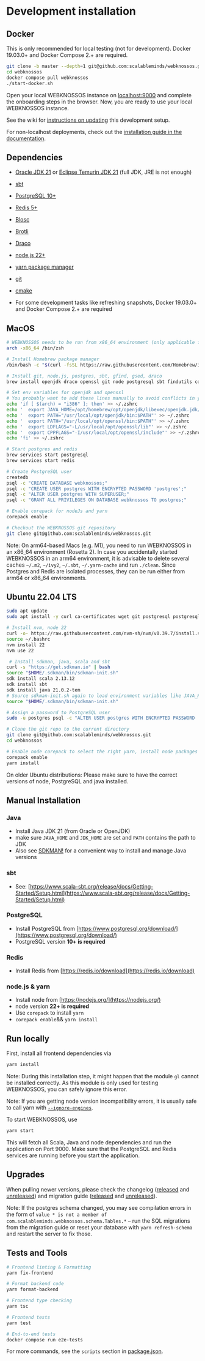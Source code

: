 # Development installation

## Docker

This is only recommended for local testing (not for development). Docker 19.03.0+ and Docker Compose 2.+ are required.

```bash
git clone -b master --depth=1 git@github.com:scalableminds/webknossos.git
cd webknossos
docker compose pull webknossos
./start-docker.sh
```

Open your local WEBKNOSSOS instance on [localhost:9000](http://localhost:9000) and complete the onboarding steps in the browser.
Now, you are ready to use your local WEBKNOSSOS instance.

See the wiki for [instructions on updating](https://github.com/scalableminds/webknossos/wiki/Development-setup) this development setup.

For non-localhost deployments, check out the [installation guide in the documentation](https://docs.webknossos.org/webknossos/installation.html).

## Dependencies

* [Oracle JDK 21](https://www.oracle.com/technetwork/java/javase/downloads/index.html) or [Eclipse Temurin JDK 21](https://adoptium.net/temurin/releases/) (full JDK, JRE is not enough)
* [sbt](https://www.scala-sbt.org/)
* [PostgreSQL 10+](https://www.postgresql.org/)
* [Redis 5+](https://redis.io/)
* [Blosc](https://github.com/Blosc/c-blosc)
* [Brotli](https://github.com/google/brotli)
* [Draco](https://github.com/google/draco)
* [node.js 22+](https://nodejs.org/)
* [yarn package manager](https://yarnpkg.com/)
* [git](https://git-scm.com/downloads)
* [cmake](https://cmake.org/download/)

* For some development tasks like refreshing snapshots, Docker 19.03.0+ and Docker Compose 2.+ are required

## MacOS

```bash
# WEBKNOSSOS needs to be run from x86_64 environment (only applicable for arm64-based Macs)
arch -x86_64 /bin/zsh

# Install Homebrew package manager
/bin/bash -c "$(curl -fsSL https://raw.githubusercontent.com/Homebrew/install/HEAD/install.sh)"

# Install git, node.js, postgres, sbt, gfind, gsed, draco
brew install openjdk draco openssl git node postgresql sbt findutils coreutils gnu-sed redis c-blosc brotli wget

# Set env variables for openjdk and openssl
# You probably want to add these lines manually to avoid conflicts in your zshrc
echo 'if [ $(arch) = "i386" ]; then' >> ~/.zshrc
echo '  export JAVA_HOME=/opt/homebrew/opt/openjdk/libexec/openjdk.jdk/Contents/Home' >> ~/.zshrc
echo '  export PATH="/usr/local/opt/openjdk/bin:$PATH"' >> ~/.zshrc
echo '  export PATH="/usr/local/opt/openssl/bin:$PATH"' >> ~/.zshrc
echo '  export LDFLAGS="-L/usr/local/opt/openssl/lib"' >> ~/.zshrc
echo '  export CPPFLAGS="-I/usr/local/opt/openssl/include"' >> ~/.zshrc
echo 'fi' >> ~/.zshrc

# Start postgres and redis
brew services start postgresql
brew services start redis

# Create PostgreSQL user
createdb
psql -c "CREATE DATABASE webknossos;"
psql -c "CREATE USER postgres WITH ENCRYPTED PASSWORD 'postgres';"
psql -c "ALTER USER postgres WITH SUPERUSER;"
psql -c "GRANT ALL PRIVILEGES ON DATABASE webknossos TO postgres;"

# Enable corepack for nodeJs and yarn
corepack enable

# Checkout the WEBKNOSSOS git repository
git clone git@github.com:scalableminds/webknossos.git
```

Note: On arm64-based Macs (e.g. M1), you need to run WEBKNOSSOS in an x86_64 environment (Rosetta 2). In case you accidentally started WEBKNOSSOS in an arm64 environment, it is advisable to delete several caches `~/.m2`, `~/ivy2`, `~/.sbt`, `~/.yarn-cache` and run `./clean`. Since Postgres and Redis are isolated processes, they can be run either from arm64 or x86_64 environments.

## Ubuntu 22.04 LTS

```bash
sudo apt update
sudo apt install -y curl ca-certificates wget git postgresql postgresql-client unzip zip redis-server build-essential libblosc1 libbrotli1 libdraco-dev cmake

# Install nvm, node 22
curl -o- https://raw.githubusercontent.com/nvm-sh/nvm/v0.39.7/install.sh | bash
source ~/.bashrc
nvm install 22
nvm use 22

 # Install sdkman, java, scala and sbt
curl -s "https://get.sdkman.io" | bash
source "$HOME/.sdkman/bin/sdkman-init.sh"
sdk install scala 2.13.12
sdk install sbt
sdk install java 21.0.2-tem
# Source sdkman-init.sh again to load environment variables like JAVA_HOME
source "$HOME/.sdkman/bin/sdkman-init.sh"

# Assign a password to PostgreSQL user
sudo -u postgres psql -c "ALTER USER postgres WITH ENCRYPTED PASSWORD 'postgres';"

# Clone the git repo to the current directory
git clone git@github.com:scalableminds/webknossos.git
cd webknossos

# Enable node corepack to select the right yarn, install node packages
corepack enable
yarn install
```

On older Ubuntu distributions: Please make sure to have the correct versions of node, PostgreSQL and java installed.

## Manual Installation

### Java

* Install Java JDK 21 (from Oracle or OpenJDK)
* make sure `JAVA_HOME` and `JDK_HOME` are set and `PATH` contains the path to JDK
* Also see [SDKMAN!](https://sdkman.io/) for a convenient way to install and manage Java versions

### sbt

* See: [https://www.scala-sbt.org/release/docs/Getting-Started/Setup.html](https://www.scala-sbt.org/release/docs/Getting-Started/Setup.html)

### PostgreSQL

* Install PostgreSQL from [https://www.postgresql.org/download/](https://www.postgresql.org/download/)
* PostgreSQL version **10+ is required**

### Redis

* Install Redis from [https://redis.io/download](https://redis.io/download)

### node.js & yarn

* Install node from [https://nodejs.org/](https://nodejs.org/)
* node version **22+ is required**
* Use `corepack` to install `yarn`
* `corepack enable`&& `yarn install`


## Run locally

First, install all frontend dependencies via

```bash
yarn install
```

Note: During this installation step, it might happen that the module `gl` cannot be installed correctly. As this module is only used for testing WEBKNOSSOS, you can safely ignore this error.

Note: If you are getting node version incompatibility errors, it is usually safe to call yarn with [`--ignore-engines`](https://classic.yarnpkg.com/lang/en/docs/cli/install/#toc-yarn-install-ignore-engines).

To start WEBKNOSSOS, use

```bash
yarn start
```

This will fetch all Scala, Java and node dependencies and run the application on Port 9000.
Make sure that the PostgreSQL and Redis services are running before you start the application.

## Upgrades

When pulling newer versions, please check the changelog ([released](CHANGELOG.released.md) and [unreleased](CHANGELOG.unreleased.md)) and migration guide ([released](MIGRATIONS.released.md) and [unreleased](MIGRATIONS.unreleased.md)).

Note: If the postgres schema changed, you may see compilation errors in the form of `value * is not a member of com.scalableminds.webknossos.schema.Tables.*` – run the SQL migrations from the migration guide or reset your database with `yarn refresh-schema` and restart the server to fix those.

## Tests and Tools

```bash
# Frontend linting & Formatting
yarn fix-frontend

# Format backend code
yarn format-backend

# Frontend type checking
yarn tsc

# Frontend tests
yarn test

# End-to-end tests
docker compose run e2e-tests
```

For more commands, see the `scripts` section in [package.json](package.json).

